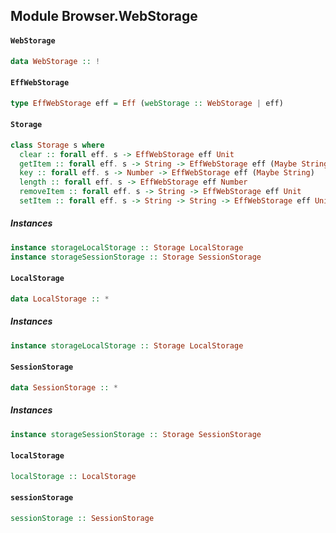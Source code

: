 ## Module Browser.WebStorage

#### `WebStorage`

``` purescript
data WebStorage :: !
```

#### `EffWebStorage`

``` purescript
type EffWebStorage eff = Eff (webStorage :: WebStorage | eff)
```

#### `Storage`

``` purescript
class Storage s where
  clear :: forall eff. s -> EffWebStorage eff Unit
  getItem :: forall eff. s -> String -> EffWebStorage eff (Maybe String)
  key :: forall eff. s -> Number -> EffWebStorage eff (Maybe String)
  length :: forall eff. s -> EffWebStorage eff Number
  removeItem :: forall eff. s -> String -> EffWebStorage eff Unit
  setItem :: forall eff. s -> String -> String -> EffWebStorage eff Unit
```

##### Instances
``` purescript
instance storageLocalStorage :: Storage LocalStorage
instance storageSessionStorage :: Storage SessionStorage
```

#### `LocalStorage`

``` purescript
data LocalStorage :: *
```

##### Instances
``` purescript
instance storageLocalStorage :: Storage LocalStorage
```

#### `SessionStorage`

``` purescript
data SessionStorage :: *
```

##### Instances
``` purescript
instance storageSessionStorage :: Storage SessionStorage
```

#### `localStorage`

``` purescript
localStorage :: LocalStorage
```

#### `sessionStorage`

``` purescript
sessionStorage :: SessionStorage
```



